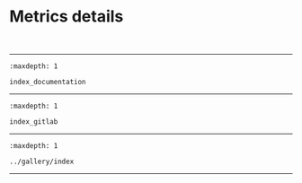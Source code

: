 # Metrics details


<span> </br> </span>

--- 


```{toctree}
:maxdepth: 1

index_documentation
```

--- 

```{toctree}
:maxdepth: 1

index_gitlab
```

---


```{toctree}
:maxdepth: 1

../gallery/index
```

--- 


<span> </br> </span>


